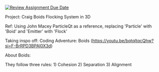 [![Review Assignment Due Date](https://classroom.github.com/assets/deadline-readme-button-22041afd0340ce965d47ae6ef1cefeee28c7c493a6346c4f15d667ab976d596c.svg)](https://classroom.github.com/a/hhQzWvz6)


Project: Craig Boids Flocking System in 3D

Ref:
Using John Macey ParticleQt as a reference, replacing 'Particle' with 'Boid' and 'Emitter' with 'Flock'

Taking inspo off: Coding Adventure: Boids (https://youtu.be/bqtqltqcQhw?si=F-BrRPD3BPAI0X3d)

About Boids:

  They follow three rules:
    1) Cohesion
    2) Separation
    3) Alignment
